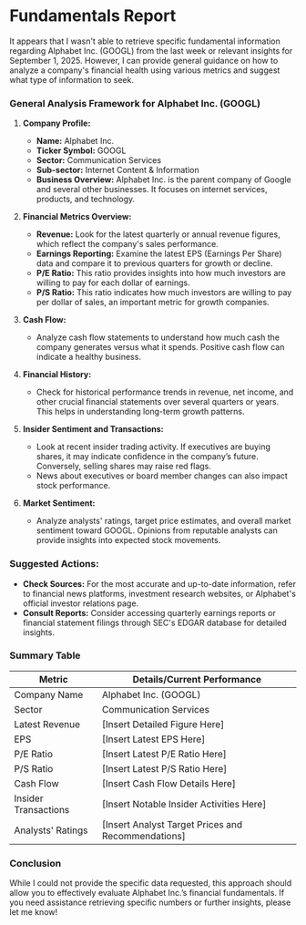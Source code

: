# Fundamentals Report

It appears that I wasn't able to retrieve specific fundamental information regarding Alphabet Inc. (GOOGL) from the last week or relevant insights for September 1, 2025. However, I can provide general guidance on how to analyze a company's financial health using various metrics and suggest what type of information to seek.

### General Analysis Framework for Alphabet Inc. (GOOGL)

1. **Company Profile:**
   - **Name:** Alphabet Inc.
   - **Ticker Symbol:** GOOGL
   - **Sector:** Communication Services
   - **Sub-sector:** Internet Content & Information
   - **Business Overview:** Alphabet Inc. is the parent company of Google and several other businesses. It focuses on internet services, products, and technology.

2. **Financial Metrics Overview:**
   - **Revenue:** Look for the latest quarterly or annual revenue figures, which reflect the company's sales performance.
   - **Earnings Reporting:** Examine the latest EPS (Earnings Per Share) data and compare it to previous quarters for growth or decline.
   - **P/E Ratio:** This ratio provides insights into how much investors are willing to pay for each dollar of earnings.
   - **P/S Ratio:** This ratio indicates how much investors are willing to pay per dollar of sales, an important metric for growth companies.

3. **Cash Flow:**
   - Analyze cash flow statements to understand how much cash the company generates versus what it spends. Positive cash flow can indicate a healthy business.

4. **Financial History:**
   - Check for historical performance trends in revenue, net income, and other crucial financial statements over several quarters or years. This helps in understanding long-term growth patterns.

5. **Insider Sentiment and Transactions:**
   - Look at recent insider trading activity. If executives are buying shares, it may indicate confidence in the company’s future. Conversely, selling shares may raise red flags.
   - News about executives or board member changes can also impact stock performance.

6. **Market Sentiment:**
   - Analyze analysts' ratings, target price estimates, and overall market sentiment toward GOOGL. Opinions from reputable analysts can provide insights into expected stock movements.

### Suggested Actions:
- **Check Sources:** For the most accurate and up-to-date information, refer to financial news platforms, investment research websites, or Alphabet's official investor relations page.
- **Consult Reports:** Consider accessing quarterly earnings reports or financial statement filings through SEC's EDGAR database for detailed insights.

### Summary Table

| Metric                      | Details/Current Performance                       |
|-----------------------------|-------------------------------------------------|
| Company Name                | Alphabet Inc. (GOOGL)                         |
| Sector                      | Communication Services                          |
| Latest Revenue              | [Insert Detailed Figure Here]                   |
| EPS                         | [Insert Latest EPS Here]                         |
| P/E Ratio                   | [Insert Latest P/E Ratio Here]                  |
| P/S Ratio                   | [Insert Latest P/S Ratio Here]                  |
| Cash Flow                   | [Insert Cash Flow Details Here]                 |
| Insider Transactions         | [Insert Notable Insider Activities Here]       |
| Analysts' Ratings           | [Insert Analyst Target Prices and Recommendations] |

### Conclusion
While I could not provide the specific data requested, this approach should allow you to effectively evaluate Alphabet Inc.’s financial fundamentals. If you need assistance retrieving specific numbers or further insights, please let me know!
